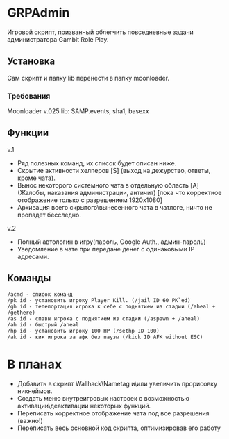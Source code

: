 # GRPAdmin

Игровой скрипт, призванный облегчить повседневные задачи администратора Gambit Role Play. 

## Установка

Сам скрипт и папку lib перенести в папку moonloader.

### Требования

Moonloader v.025
lib: SAMP.events, sha1, basexx 

## Функции

v.1

- Ряд полезных команд, их список будет описан ниже.
- Скрытие активности хелперов [S] (выход на дежурство, ответы, кроме чата).
- Вынос некоторого системного чата в отдельную область [A] (Жалобы, наказания администрации, античит) 
[пока что корректное отображение только с разрешением 1920x1080]
- Архивация всего скрытого\вынесенного чата в чатлоге, ничто не пропадет бесследно. 

v.2

- Полный автологин в игру(пароль, Google Auth., админ-пароль)
- Уведомление в чате при передаче денег с одинаковыми IP адресами.

## Команды

```
/acmd - список команд
/pk id - установить игроку Player Kill. (/jail ID 60 PK`ed)
/gh id - телепортация игрока к себе с поднятием из стадии (/aheal + /gethere)
/as id - спавн игрока с поднятием из стадии (/aspawn + /aheal)
/ah id - быстрый /aheal
/hp id - установить игроку 100 HP (/sethp ID 100)
/ak id - кик игрока за афк без паузы (/kick ID AFK without ESC)
```

# В планах

- Добавить в скрипт Wallhack\Nametag и\или увеличить прорисовку никнеймов.
- Создать меню внутреигровых настроек с возможностью активации\деактивации некоторых функций.
- Переписать корректное отображение чата под все разрешения (важно!)
- Переписать весь основной код скрипта, оптимизировав его работу



